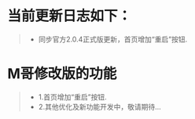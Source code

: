 # 当前更新日志如下：

> - 同步官方2.0.4正式版更新，首页增加“重启”按钮.

# M哥修改版的功能

> - 1.首页增加“重启”按钮.
> - 2.其他优化及新功能开发中，敬请期待...
